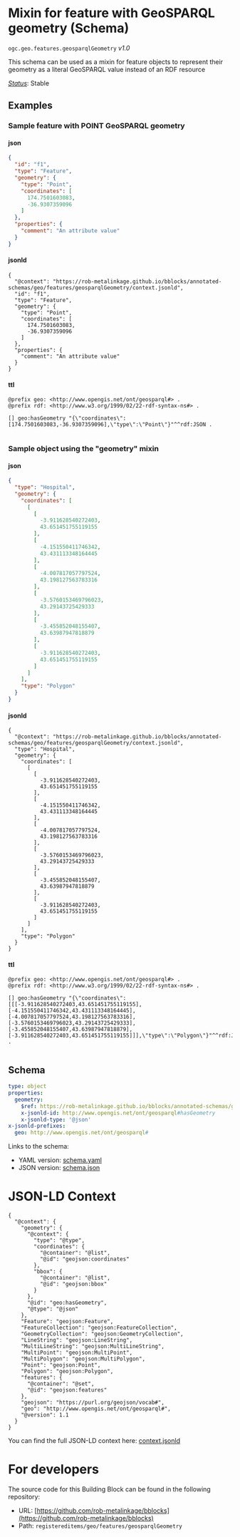 
# Mixin for feature with GeoSPARQL geometry (Schema)

`ogc.geo.features.geosparqlGeometry` *v1.0*

This schema can be used as a mixin for feature objects to represent their geometry as a literal GeoSPARQL value instead of an RDF resource

[*Status*](http://www.opengis.net/def/status): Stable

## Examples

### Sample feature with POINT GeoSPARQL geometry
#### json
```json
{
  "id": "f1",
  "type": "Feature",
  "geometry": {
    "type": "Point",
    "coordinates": [
      174.7501603083,
      -36.9307359096
    ]
  },
  "properties": {
    "comment": "An attribute value"
  }
}

```

#### jsonld
```jsonld
{
  "@context": "https://rob-metalinkage.github.io/bblocks/annotated-schemas/geo/features/geosparqlGeometry/context.jsonld",
  "id": "f1",
  "type": "Feature",
  "geometry": {
    "type": "Point",
    "coordinates": [
      174.7501603083,
      -36.9307359096
    ]
  },
  "properties": {
    "comment": "An attribute value"
  }
}
```

#### ttl
```ttl
@prefix geo: <http://www.opengis.net/ont/geosparql#> .
@prefix rdf: <http://www.w3.org/1999/02/22-rdf-syntax-ns#> .

[] geo:hasGeometry "{\"coordinates\":[174.7501603083,-36.9307359096],\"type\":\"Point\"}"^^rdf:JSON .


```


### Sample object using the "geometry" mixin
#### json
```json
{
  "type": "Hospital",
  "geometry": {
    "coordinates": [
      [
        [
          -3.911628540272403,
          43.651451755119155
        ],
        [
          -4.151550411746342,
          43.431113348164445
        ],
        [
          -4.007817057797524,
          43.198127563783316
        ],
        [
          -3.5760153469796023,
          43.29143725429333
        ],
        [
          -3.455852048155407,
          43.63987947818879
        ],
        [
          -3.911628540272403,
          43.651451755119155
        ]
      ]
    ],
    "type": "Polygon"
  }
}

```

#### jsonld
```jsonld
{
  "@context": "https://rob-metalinkage.github.io/bblocks/annotated-schemas/geo/features/geosparqlGeometry/context.jsonld",
  "type": "Hospital",
  "geometry": {
    "coordinates": [
      [
        [
          -3.911628540272403,
          43.651451755119155
        ],
        [
          -4.151550411746342,
          43.431113348164445
        ],
        [
          -4.007817057797524,
          43.198127563783316
        ],
        [
          -3.5760153469796023,
          43.29143725429333
        ],
        [
          -3.455852048155407,
          43.63987947818879
        ],
        [
          -3.911628540272403,
          43.651451755119155
        ]
      ]
    ],
    "type": "Polygon"
  }
}
```

#### ttl
```ttl
@prefix geo: <http://www.opengis.net/ont/geosparql#> .
@prefix rdf: <http://www.w3.org/1999/02/22-rdf-syntax-ns#> .

[] geo:hasGeometry "{\"coordinates\":[[[-3.911628540272403,43.651451755119155],[-4.151550411746342,43.431113348164445],[-4.007817057797524,43.198127563783316],[-3.5760153469796023,43.29143725429333],[-3.455852048155407,43.63987947818879],[-3.911628540272403,43.651451755119155]]],\"type\":\"Polygon\"}"^^rdf:JSON .


```

## Schema

```yaml
type: object
properties:
  geometry:
    $ref: https://rob-metalinkage.github.io/bblocks/annotated-schemas/geo/common/data_types/geojson/schema.yaml#/properties/geometry
    x-jsonld-id: http://www.opengis.net/ont/geosparql#hasGeometry
    x-jsonld-type: '@json'
x-jsonld-prefixes:
  geo: http://www.opengis.net/ont/geosparql#

```

Links to the schema:

* YAML version: [schema.yaml](https://rob-metalinkage.github.io/bblocks/annotated-schemas/geo/features/geosparqlGeometry/schema.json)
* JSON version: [schema.json](https://rob-metalinkage.github.io/bblocks/annotated-schemas/geo/features/geosparqlGeometry/schema.yaml)


# JSON-LD Context

```jsonld
{
  "@context": {
    "geometry": {
      "@context": {
        "type": "@type",
        "coordinates": {
          "@container": "@list",
          "@id": "geojson:coordinates"
        },
        "bbox": {
          "@container": "@list",
          "@id": "geojson:bbox"
        }
      },
      "@id": "geo:hasGeometry",
      "@type": "@json"
    },
    "Feature": "geojson:Feature",
    "FeatureCollection": "geojson:FeatureCollection",
    "GeometryCollection": "geojson:GeometryCollection",
    "LineString": "geojson:LineString",
    "MultiLineString": "geojson:MultiLineString",
    "MultiPoint": "geojson:MultiPoint",
    "MultiPolygon": "geojson:MultiPolygon",
    "Point": "geojson:Point",
    "Polygon": "geojson:Polygon",
    "features": {
      "@container": "@set",
      "@id": "geojson:features"
    },
    "geojson": "https://purl.org/geojson/vocab#",
    "geo": "http://www.opengis.net/ont/geosparql#",
    "@version": 1.1
  }
}
```

You can find the full JSON-LD context here:
[context.jsonld](https://rob-metalinkage.github.io/bblocks/annotated-schemas/geo/features/geosparqlGeometry/context.jsonld)


# For developers

The source code for this Building Block can be found in the following repository:

* URL: [https://github.com/rob-metalinkage/bblocks](https://github.com/rob-metalinkage/bblocks)
* Path: `registereditems/geo/features/geosparqlGeometry`

